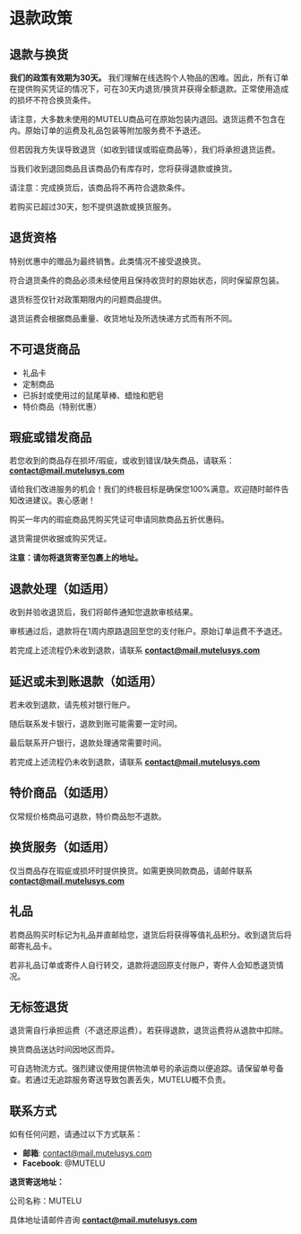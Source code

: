 # 退款政策

## 退款与换货

**我们的政策有效期为30天。** 我们理解在线选购个人物品的困难。因此，所有订单在提供购买凭证的情况下，可在30天内退货/换货并获得全额退款。正常使用造成的损坏不符合换货条件。

请注意，大多数未使用的MUTELU商品可在原始包装内退回。退货运费不包含在内。原始订单的运费及礼品包装等附加服务费不予退还。

但若因我方失误导致退货（如收到错误或瑕疵商品等），我们将承担退货运费。

当我们收到退回商品且该商品仍有库存时，您将获得退款或换货。

请注意：完成换货后，该商品将不再符合退款条件。

若购买已超过30天，恕不提供退款或换货服务。

## 退货资格

特别优惠中的赠品为最终销售。此类情况不接受退换货。

符合退货条件的商品必须未经使用且保持收货时的原始状态，同时保留原包装。

退货标签仅针对政策期限内的问题商品提供。

退货运费会根据商品重量、收货地址及所选快递方式而有所不同。

## 不可退货商品

- 礼品卡
- 定制商品
- 已拆封或使用过的鼠尾草棒、蜡烛和肥皂
- 特价商品（特别优惠）

## 瑕疵或错发商品

若您收到的商品存在损坏/瑕疵，或收到错误/缺失商品，请联系：**contact@mail.mutelusys.com**

请给我们改进服务的机会！我们的终极目标是确保您100%满意。欢迎随时邮件告知改进建议。衷心感谢！

购买一年内的瑕疵商品凭购买凭证可申请同款商品五折优惠码。

退货需提供收据或购买凭证。

**注意：请勿将退货寄至包裹上的地址。**

## 退款处理（如适用）

收到并验收退货后，我们将邮件通知您退款审核结果。

审核通过后，退款将在1周内原路退回至您的支付账户。原始订单运费不予退还。

若完成上述流程仍未收到退款，请联系 **contact@mail.mutelusys.com**

## 延迟或未到账退款（如适用）

若未收到退款，请先核对银行账户。

随后联系发卡银行，退款到账可能需要一定时间。

最后联系开户银行，退款处理通常需要时间。

若完成上述流程仍未收到退款，请联系 **contact@mail.mutelusys.com**

## 特价商品（如适用）

仅常规价格商品可退款，特价商品恕不退款。

## 换货服务（如适用）

仅当商品存在瑕疵或损坏时提供换货。如需更换同款商品，请邮件联系 **contact@mail.mutelusys.com**

## 礼品

若商品购买时标记为礼品并直邮给您，退货后将获得等值礼品积分。收到退货后将邮寄礼品卡。

若非礼品订单或寄件人自行转交，退款将退回原支付账户，寄件人会知悉退货情况。

## 无标签退货

退货需自行承担运费（不退还原运费）。若获得退款，退货运费将从退款中扣除。

换货商品送达时间因地区而异。

可自选物流方式。强烈建议使用提供物流单号的承运商以便追踪。请保留单号备查。若通过无追踪服务寄送导致包裹丢失，MUTELU概不负责。

## 联系方式

如有任何问题，请通过以下方式联系：

- **邮箱**: contact@mail.mutelusys.com
- **Facebook**: @MUTELU

**退货寄送地址：**

公司名称：MUTELU

具体地址请邮件咨询 **contact@mail.mutelusys.com**